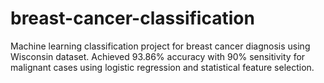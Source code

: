 # breast-cancer-classification
Machine learning classification project for breast cancer diagnosis using Wisconsin dataset. Achieved 93.86% accuracy with 90% sensitivity for malignant cases using logistic regression and statistical feature selection.
